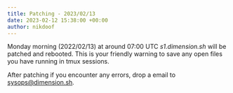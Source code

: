 ```yaml
---
title: Patching - 2023/02/13
date: 2023-02-12 15:38:00 +00:00
author: nikdoof
---
```

Monday morning (2022/02/13) at around 07:00 UTC *s1.dimension.sh* will be patched and rebooted. This is your friendly warning to save any open files you have 
running in tmux sessions. 

After patching if you encounter any errors, drop a email to [sysops@dimension.sh](mailto:sysops@dimension.sh).
